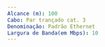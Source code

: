 ```yaml
---
Alcance (m): 100
Cabo: Par trançado cat. 3
Denominação: Padrão Ethernet
Largura de Banda(em Mbps): 10
---
```

